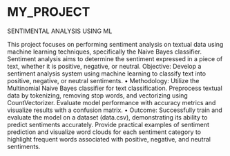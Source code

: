 # MY_PROJECT
SENTIMENTAL ANALYSIS USING ML

This project focuses on performing sentiment analysis on textual data using machine learning techniques, specifically the Naive
Bayes classifier. Sentiment analysis aims to determine the sentiment expressed in a piece of text, whether it is positive, negative,
or neutral.
Objective: Develop a sentiment analysis system using machine learning to classify text into positive, negative, or
neutral sentiments.
•
Methodology: Utilize the Multinomial Naive Bayes classifier for text classification. Preprocess textual data by
tokenizing, removing stop words, and vectorizing using CountVectorizer. Evaluate model performance with
accuracy metrics and visualize results with a confusion matrix.
•
Outcome: Successfully train and evaluate the model on a dataset (data.csv), demonstrating its ability to predict
sentiments accurately. Provide practical examples of sentiment prediction and visualize word clouds for each
sentiment category to highlight frequent words associated with positive, negative, and neutral sentiments.
